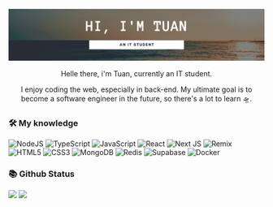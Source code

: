 <p align="center">
  <img src="public/background.png">
</p>

<p align="center">
  Helle there, i'm Tuan, currently an IT student.
</p>

<p align="center">
  I enjoy coding the web, especially in back-end. My ultimate goal is to become a software engineer in the future, so there's a lot to learn 🛸.
</p>

### 🛠 My knowledge

![NodeJS](https://img.shields.io/badge/node.js-6DA55F?style=flat-square&logo=node.js&logoColor=white&style=flat)
![TypeScript](https://img.shields.io/badge/typescript-%23007ACC.svg?style=flat-square&logo=typescript&logoColor=white&style=flat)
![JavaScript](https://img.shields.io/badge/javascript-%23323330.svg?style=flat-square&logo=javascript&logoColor=%23F7DF1E&style=flat)
![React](https://img.shields.io/badge/react-%2320232a.svg?style=flat-square&logo=react&logoColor=%2361DAFB&style=flat)
![Next JS](https://img.shields.io/badge/Nextjs-black?style=flat-square&logo=next.js&logoColor=white&style=flat)
![Remix](https://img.shields.io/badge/remix-%23000.svg?style=for-the-badge&logo=remix&logoColor=white&style=flat)
![HTML5](https://img.shields.io/badge/html5-%23E34F26.svg?style=flat-square&logo=html5&logoColor=white&style=flat)
![CSS3](https://img.shields.io/badge/css3-%231572B6.svg?style=flat-square&logo=css3&logoColor=white&style=flat)
![MongoDB](https://img.shields.io/badge/MongoDB-%234ea94b.svg?style=flat-square&logo=mongodb&logoColor=white&style=flat)
![Redis](https://img.shields.io/badge/redis-%23DD0031.svg?style=for-the-badge&logo=redis&logoColor=white&style=flat)
![Supabase](https://img.shields.io/badge/Supabase-3ECF8E?style=for-the-badge&logo=supabase&logoColor=white&style=flat)
![Docker](https://img.shields.io/badge/docker-%230db7ed.svg?style=flat-square&logo=docker&logoColor=white&style=flat)

### 📚 Github Status

<p>
  <img src="https://github-readme-stats.vercel.app/api/top-langs/?username=ctuanle&layout=compact&theme=tokyonight&langs_count=6&hide=Java" height="165">
  <img src="https://github-readme-stats.vercel.app/api?username=ctuanle&show_icons=true&theme=tokyonight" height="165">
</p>

<!--
**sonata1999/sonata1999** is a ✨ _special_ ✨ repository because its `README.md` (this file) appears on your GitHub profile.

Here are some ideas to get you started:

- 🔭 I’m currently working on ...
- 🌱 I’m currently learning ...
- 👯 I’m looking to collaborate on ...
- 🤔 I’m looking for help with ...
- 💬 Ask me about ...
- 📫 How to reach me: ...
- 😄 Pronouns: ...
- ⚡ Fun fact: ...
-->
